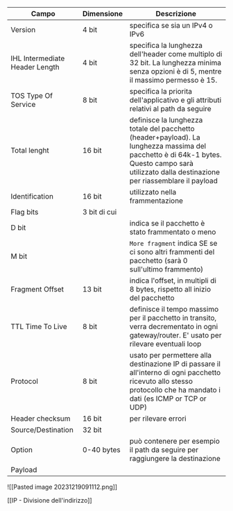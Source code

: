 | Campo                          | Dimensione   | Descrizione                                                                                                                                                                                    |
| ------------------------------ | ------------ | ---------------------------------------------------------------------------------------------------------------------------------------------------------------------------------------------- |
| Version                        | 4 bit        | specifica se sia un IPv4 o IPv6                                                                                                                                                                |
| IHL Intermediate Header Length | 4 bit        | specifica la lunghezza dell'header come multiplo di 32 bit. La lunghezza minima senza opzioni è di 5, mentre il massimo permesso è 15.                                                         |
| TOS Type Of Service            | 8 bit        | specifica la priorita dell'applicativo e gli attributi relativi al path da seguire                                                                                                             |
| Total lenght                   | 16 bit       | definisce la lunghezza totale del pacchetto (header+payload). La lunghezza massima del pacchetto è di 64k-1 bytes. Questo campo sarà utilizzato dalla destinazione per riassemblare il payload |
| Identification                 | 16 bit       | utilizzato nella frammentazione                                                                                                                                                                |
| Flag bits                      | 3 bit di cui |                                                                                                                                                                                                |
| D bit                          |              | indica se il pacchetto è stato frammentato o meno                                                                                                                                              |
| M bit                          |              | `More fragment` indica SE se ci sono altri frammenti del pacchetto (sarà 0 sull'ultimo frammento)                                                                                                |
| Fragment Offset                | 13 bit       | indica l'offset, in multipli di 8 bytes, rispetto all inizio del pacchetto                                                                                                                     |
| TTL Time To Live               | 8 bit        | definisce il tempo massimo per il pacchetto in transito, verra decrementato in ogni gateway/router. E' usato per rilevare eventuali loop                                                       |
| Protocol                       | 8 bit        | usato per permettere alla destinazione IP di passare il all'interno di ogni pacchetto ricevuto allo stesso protocollo che ha mandato i dati (es ICMP or TCP or UDP)                            |
| Header checksum                | 16 bit       | per rilevare errori                                                                                                                                                                            |
| Source/Destination             | 32 bit       |                                                                                                                                                                                                |
| Option                         | 0-40 bytes   | può contenere per esempio il path da seguire per raggiungere la destinazione                                                                                                                   |
| Payload                        |              |                                                                                                                                                                                                |

![[Pasted image 20231219091112.png]]

[[IP - Divisione dell'indirizzo]]

